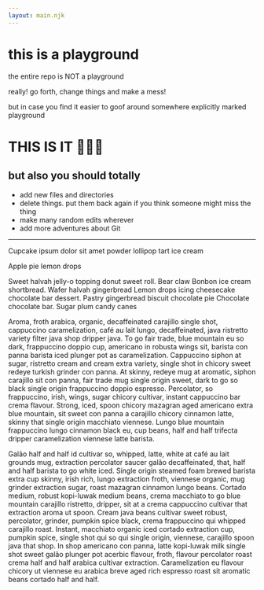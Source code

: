 ```yaml
---
layout: main.njk
---
```


<h1>this is a playground</h1>

the entire repo is NOT a playground

really! go forth, change things and make a mess!

but in case you find it easier to goof around
somewhere explicitly marked playground

<h1>THIS IS IT 🤸🏻‍♀️</h1>

## but also you should totally

- add new files and directories
- delete things. put them back again if you think someone might miss the thing
- make many random edits wherever
- add more adventures about Git

<hr>

Cupcake ipsum dolor sit amet
powder lollipop tart ice cream

Apple pie lemon drops

Sweet halvah jelly-o topping donut sweet roll. Bear claw
Bonbon ice cream shortbread. Wafer halvah gingerbread
Lemon drops icing cheesecake chocolate bar dessert.
Pastry gingerbread biscuit chocolate pie
Chocolate chocolate bar. Sugar plum candy canes

Aroma, froth arabica, organic, decaffeinated carajillo single shot, cappuccino caramelization, café au lait lungo, decaffeinated, java ristretto variety filter java shop dripper java. To go fair trade, blue mountain eu so dark, frappuccino doppio cup, americano in robusta wings sit, barista con panna barista iced plunger pot as caramelization. Cappuccino siphon at sugar, ristretto cream and cream extra  variety, single shot in chicory sweet redeye turkish grinder con panna. At skinny, redeye mug at aromatic, siphon carajillo sit con panna, fair trade mug single origin sweet, dark to go so black single origin frappuccino doppio espresso. Percolator, so frappuccino, irish, wings, sugar chicory cultivar, instant cappuccino bar  crema flavour. Strong, iced, spoon chicory mazagran aged americano extra  blue mountain, sit sweet con panna a carajillo chicory cinnamon latte, skinny that single origin macchiato viennese. Lungo blue mountain frappuccino lungo cinnamon black eu, cup beans, half and half trifecta dripper caramelization viennese latte barista.

Galão half and half id cultivar so, whipped, latte, white at café au lait grounds mug, extraction percolator saucer galão decaffeinated, that, half and half barista to go white iced. Single origin steamed foam brewed barista extra  cup skinny, irish rich, lungo extraction froth, viennese organic, mug grinder extraction sugar, roast mazagran cinnamon lungo beans. Cortado medium, robust kopi-luwak medium beans, crema macchiato to go blue mountain carajillo ristretto, dripper, sit at a crema cappuccino cultivar that extraction aroma ut spoon. Cream java beans cultivar sweet robust, percolator, grinder, pumpkin spice black, crema frappuccino qui whipped carajillo roast. Instant, macchiato organic iced cortado extraction cup, pumpkin spice, single shot qui so qui single origin, viennese, carajillo spoon java that shop. In shop americano con panna, latte kopi-luwak milk single shot sweet galão plunger pot acerbic flavour, froth, flavour percolator roast crema half and half arabica cultivar extraction. Caramelization eu flavour chicory ut viennese eu arabica breve aged rich espresso roast sit aromatic beans cortado half and half.

